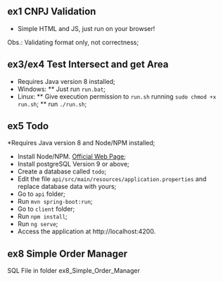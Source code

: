 ex1 CNPJ Validation
-------------------
* Simple HTML and JS, just run on your browser!

Obs.: Validating format only, not correctness;

ex3/ex4 Test Intersect and get Area
-----------------------------------
* Requires Java version 8 installed;
* Windows:
** Just run `run.bat`;
* Linux:
** Give execution permission to `run.sh` running `sudo chmod +x run.sh`;
** run `./run.sh`;

ex5 Todo
--------
*Requires Java version 8 and Node/NPM installed;
* Install Node/NPM. [Official Web Page](https://nodejs.org/en/download/);
* Install postgreSQL Version 9 or above;
* Create a database called `todo`;
* Edit the file `api/src/main/resources/application.properties` and replace database data with yours;
* Go to `api` folder;
* Run `mvn spring-boot:run`;
* Go to `client` folder;
* Run `npm install`;
* Run `ng serve`;
* Access the application at http://localhost:4200.

ex8 Simple Order Manager
------------------------
SQL File in folder ex8_Simple_Order_Manager
